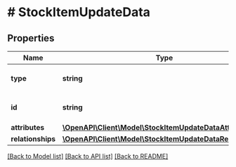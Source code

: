 # # StockItemUpdateData

## Properties

Name | Type | Description | Notes
------------ | ------------- | ------------- | -------------
**type** | **string** | The resource&#39;s type |
**id** | **string** | The resource&#39;s id |
**attributes** | [**\OpenAPI\Client\Model\StockItemUpdateDataAttributes**](StockItemUpdateDataAttributes.md) |  |
**relationships** | [**\OpenAPI\Client\Model\StockItemUpdateDataRelationships**](StockItemUpdateDataRelationships.md) |  | [optional]

[[Back to Model list]](../../README.md#models) [[Back to API list]](../../README.md#endpoints) [[Back to README]](../../README.md)
